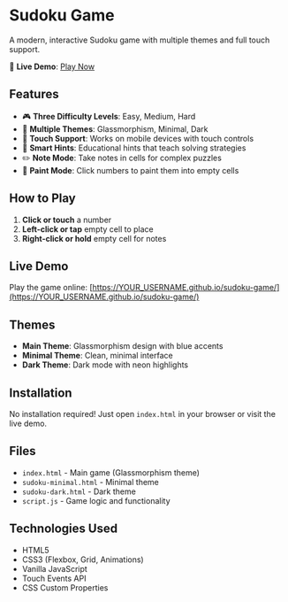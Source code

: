 # Sudoku Game

A modern, interactive Sudoku game with multiple themes and full touch support.

🚀 **Live Demo**: [Play Now](https://ozlphrt.github.io/sudoku/)

## Features

- 🎮 **Three Difficulty Levels**: Easy, Medium, Hard
- 🎨 **Multiple Themes**: Glassmorphism, Minimal, Dark
- 📱 **Touch Support**: Works on mobile devices with touch controls
- 🎯 **Smart Hints**: Educational hints that teach solving strategies
- ✏️ **Note Mode**: Take notes in cells for complex puzzles
- 🎨 **Paint Mode**: Click numbers to paint them into empty cells

## How to Play

1. **Click or touch** a number
2. **Left-click or tap** empty cell to place
3. **Right-click or hold** empty cell for notes

## Live Demo

Play the game online: [https://YOUR_USERNAME.github.io/sudoku-game/](https://YOUR_USERNAME.github.io/sudoku-game/)

## Themes

- **Main Theme**: Glassmorphism design with blue accents
- **Minimal Theme**: Clean, minimal interface
- **Dark Theme**: Dark mode with neon highlights

## Installation

No installation required! Just open `index.html` in your browser or visit the live demo.

## Files

- `index.html` - Main game (Glassmorphism theme)
- `sudoku-minimal.html` - Minimal theme
- `sudoku-dark.html` - Dark theme
- `script.js` - Game logic and functionality

## Technologies Used

- HTML5
- CSS3 (Flexbox, Grid, Animations)
- Vanilla JavaScript
- Touch Events API
- CSS Custom Properties
